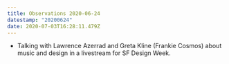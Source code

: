 ```yaml
---
title: Observations 2020-06-24
datestamp: "20200624"
date: 2020-07-03T16:28:11.479Z
---
```

- Talking with Lawrence Azerrad and Greta Kline (Frankie Cosmos) about music and design in a livestream for SF Design Week.